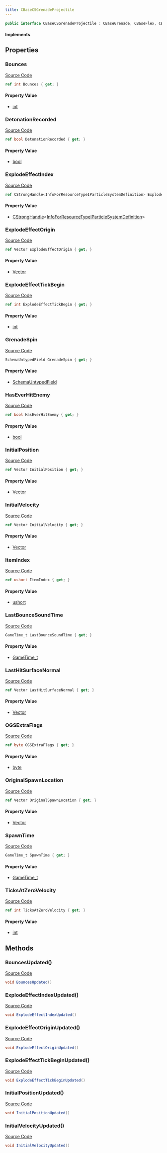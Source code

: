 ```yaml
---
title: CBaseCSGrenadeProjectile
---
```


```csharp
public interface CBaseCSGrenadeProjectile : CBaseGrenade, CBaseFlex, CBaseAnimGraph, CBaseModelEntity, CBaseEntity, CEntityInstance, ISchemaClass<CEntityInstance>, ISchemaClass<CBaseEntity>, ISchemaClass<CBaseModelEntity>, ISchemaClass<CBaseAnimGraph>, ISchemaClass<CBaseFlex>, ISchemaClass<CBaseGrenade>, ISchemaClass<CBaseCSGrenadeProjectile>, ISchemaField, ISchemaClass, INativeHandle
```

#### Implements

## Properties

### Bounces

[Source Code](https://github.com/swiftly-solution/swiftlys2/blob/main/managed/src/SwiftlyS2.Generated/Schemas/Interfaces/CBaseCSGrenadeProjectile.cs#L21)

```csharp
ref int Bounces { get; }
```

#### Property Value

- [int](https://learn.microsoft.com/dotnet/api/system.int32)

### DetonationRecorded

[Source Code](https://github.com/swiftly-solution/swiftlys2/blob/main/managed/src/SwiftlyS2.Generated/Schemas/Interfaces/CBaseCSGrenadeProjectile.cs#L33)

```csharp
ref bool DetonationRecorded { get; }
```

#### Property Value

- [bool](https://learn.microsoft.com/dotnet/api/system.boolean)

### ExplodeEffectIndex

[Source Code](https://github.com/swiftly-solution/swiftlys2/blob/main/managed/src/SwiftlyS2.Generated/Schemas/Interfaces/CBaseCSGrenadeProjectile.cs#L23)

```csharp
ref CStrongHandle<InfoForResourceTypeIParticleSystemDefinition> ExplodeEffectIndex { get; }
```

#### Property Value

- [CStrongHandle](/docs/api/shared/natives/cstronghandle-1)<[InfoForResourceTypeIParticleSystemDefinition](/docs/api/shared/schemadefinitions/infoforresourcetypeiparticlesystemdefinition)>

### ExplodeEffectOrigin

[Source Code](https://github.com/swiftly-solution/swiftlys2/blob/main/managed/src/SwiftlyS2.Generated/Schemas/Interfaces/CBaseCSGrenadeProjectile.cs#L27)

```csharp
ref Vector ExplodeEffectOrigin { get; }
```

#### Property Value

- [Vector](/docs/api/shared/natives/vector)

### ExplodeEffectTickBegin

[Source Code](https://github.com/swiftly-solution/swiftlys2/blob/main/managed/src/SwiftlyS2.Generated/Schemas/Interfaces/CBaseCSGrenadeProjectile.cs#L25)

```csharp
ref int ExplodeEffectTickBegin { get; }
```

#### Property Value

- [int](https://learn.microsoft.com/dotnet/api/system.int32)

### GrenadeSpin

[Source Code](https://github.com/swiftly-solution/swiftlys2/blob/main/managed/src/SwiftlyS2.Generated/Schemas/Interfaces/CBaseCSGrenadeProjectile.cs#L42)

```csharp
SchemaUntypedField GrenadeSpin { get; }
```

#### Property Value

- [SchemaUntypedField](/docs/api/shared/schemas/schemauntypedfield)

### HasEverHitEnemy

[Source Code](https://github.com/swiftly-solution/swiftlys2/blob/main/managed/src/SwiftlyS2.Generated/Schemas/Interfaces/CBaseCSGrenadeProjectile.cs#L48)

```csharp
ref bool HasEverHitEnemy { get; }
```

#### Property Value

- [bool](https://learn.microsoft.com/dotnet/api/system.boolean)

### InitialPosition

[Source Code](https://github.com/swiftly-solution/swiftlys2/blob/main/managed/src/SwiftlyS2.Generated/Schemas/Interfaces/CBaseCSGrenadeProjectile.cs#L17)

```csharp
ref Vector InitialPosition { get; }
```

#### Property Value

- [Vector](/docs/api/shared/natives/vector)

### InitialVelocity

[Source Code](https://github.com/swiftly-solution/swiftlys2/blob/main/managed/src/SwiftlyS2.Generated/Schemas/Interfaces/CBaseCSGrenadeProjectile.cs#L19)

```csharp
ref Vector InitialVelocity { get; }
```

#### Property Value

- [Vector](/docs/api/shared/natives/vector)

### ItemIndex

[Source Code](https://github.com/swiftly-solution/swiftlys2/blob/main/managed/src/SwiftlyS2.Generated/Schemas/Interfaces/CBaseCSGrenadeProjectile.cs#L35)

```csharp
ref ushort ItemIndex { get; }
```

#### Property Value

- [ushort](https://learn.microsoft.com/dotnet/api/system.uint16)

### LastBounceSoundTime

[Source Code](https://github.com/swiftly-solution/swiftlys2/blob/main/managed/src/SwiftlyS2.Generated/Schemas/Interfaces/CBaseCSGrenadeProjectile.cs#L39)

```csharp
GameTime_t LastBounceSoundTime { get; }
```

#### Property Value

- [GameTime_t](/docs/api/shared/schemadefinitions/gametime_t)

### LastHitSurfaceNormal

[Source Code](https://github.com/swiftly-solution/swiftlys2/blob/main/managed/src/SwiftlyS2.Generated/Schemas/Interfaces/CBaseCSGrenadeProjectile.cs#L44)

```csharp
ref Vector LastHitSurfaceNormal { get; }
```

#### Property Value

- [Vector](/docs/api/shared/natives/vector)

### OGSExtraFlags

[Source Code](https://github.com/swiftly-solution/swiftlys2/blob/main/managed/src/SwiftlyS2.Generated/Schemas/Interfaces/CBaseCSGrenadeProjectile.cs#L31)

```csharp
ref byte OGSExtraFlags { get; }
```

#### Property Value

- [byte](https://learn.microsoft.com/dotnet/api/system.byte)

### OriginalSpawnLocation

[Source Code](https://github.com/swiftly-solution/swiftlys2/blob/main/managed/src/SwiftlyS2.Generated/Schemas/Interfaces/CBaseCSGrenadeProjectile.cs#L37)

```csharp
ref Vector OriginalSpawnLocation { get; }
```

#### Property Value

- [Vector](/docs/api/shared/natives/vector)

### SpawnTime

[Source Code](https://github.com/swiftly-solution/swiftlys2/blob/main/managed/src/SwiftlyS2.Generated/Schemas/Interfaces/CBaseCSGrenadeProjectile.cs#L29)

```csharp
GameTime_t SpawnTime { get; }
```

#### Property Value

- [GameTime_t](/docs/api/shared/schemadefinitions/gametime_t)

### TicksAtZeroVelocity

[Source Code](https://github.com/swiftly-solution/swiftlys2/blob/main/managed/src/SwiftlyS2.Generated/Schemas/Interfaces/CBaseCSGrenadeProjectile.cs#L46)

```csharp
ref int TicksAtZeroVelocity { get; }
```

#### Property Value

- [int](https://learn.microsoft.com/dotnet/api/system.int32)

## Methods

### BouncesUpdated()

[Source Code](https://github.com/swiftly-solution/swiftlys2/blob/main/managed/src/SwiftlyS2.Generated/Schemas/Interfaces/CBaseCSGrenadeProjectile.cs#L52)

```csharp
void BouncesUpdated()
```

### ExplodeEffectIndexUpdated()

[Source Code](https://github.com/swiftly-solution/swiftlys2/blob/main/managed/src/SwiftlyS2.Generated/Schemas/Interfaces/CBaseCSGrenadeProjectile.cs#L53)

```csharp
void ExplodeEffectIndexUpdated()
```

### ExplodeEffectOriginUpdated()

[Source Code](https://github.com/swiftly-solution/swiftlys2/blob/main/managed/src/SwiftlyS2.Generated/Schemas/Interfaces/CBaseCSGrenadeProjectile.cs#L55)

```csharp
void ExplodeEffectOriginUpdated()
```

### ExplodeEffectTickBeginUpdated()

[Source Code](https://github.com/swiftly-solution/swiftlys2/blob/main/managed/src/SwiftlyS2.Generated/Schemas/Interfaces/CBaseCSGrenadeProjectile.cs#L54)

```csharp
void ExplodeEffectTickBeginUpdated()
```

### InitialPositionUpdated()

[Source Code](https://github.com/swiftly-solution/swiftlys2/blob/main/managed/src/SwiftlyS2.Generated/Schemas/Interfaces/CBaseCSGrenadeProjectile.cs#L50)

```csharp
void InitialPositionUpdated()
```

### InitialVelocityUpdated()

[Source Code](https://github.com/swiftly-solution/swiftlys2/blob/main/managed/src/SwiftlyS2.Generated/Schemas/Interfaces/CBaseCSGrenadeProjectile.cs#L51)

```csharp
void InitialVelocityUpdated()
```

